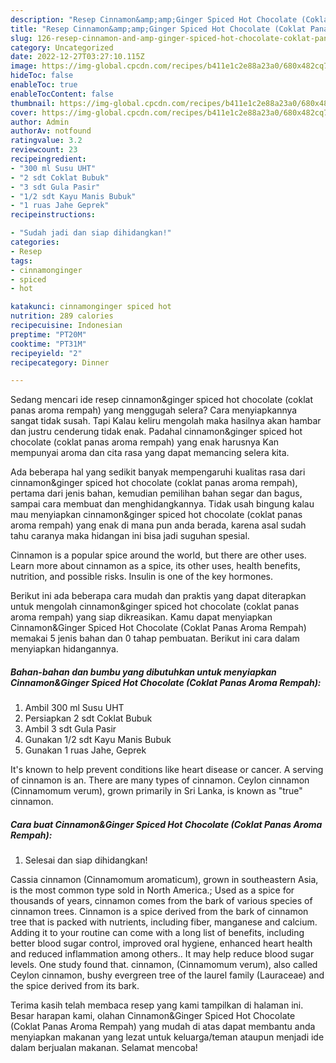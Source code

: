 ```yaml
---
description: "Resep Cinnamon&amp;amp;Ginger Spiced Hot Chocolate (Coklat Panas Aroma Rempah) yang Lezat , Mantap"
title: "Resep Cinnamon&amp;amp;Ginger Spiced Hot Chocolate (Coklat Panas Aroma Rempah) yang Lezat , Mantap"
slug: 126-resep-cinnamon-and-amp-ginger-spiced-hot-chocolate-coklat-panas-aroma-rempah-yang-lezat-mantap
category: Uncategorized
date: 2022-12-27T03:27:10.115Z
image: https://img-global.cpcdn.com/recipes/b411e1c2e88a23a0/680x482cq70/cinnamonginger-spiced-hot-chocolate-coklat-panas-aroma-rempah-foto-resep-utama.jpg
hideToc: false
enableToc: true
enableTocContent: false
thumbnail: https://img-global.cpcdn.com/recipes/b411e1c2e88a23a0/680x482cq70/cinnamonginger-spiced-hot-chocolate-coklat-panas-aroma-rempah-foto-resep-utama.jpg
cover: https://img-global.cpcdn.com/recipes/b411e1c2e88a23a0/680x482cq70/cinnamonginger-spiced-hot-chocolate-coklat-panas-aroma-rempah-foto-resep-utama.jpg
author: Admin
authorAv: notfound
ratingvalue: 3.2
reviewcount: 23
recipeingredient:
- "300 ml Susu UHT"
- "2 sdt Coklat Bubuk"
- "3 sdt Gula Pasir"
- "1/2 sdt Kayu Manis Bubuk"
- "1 ruas Jahe Geprek"
recipeinstructions:

- "Sudah jadi dan siap dihidangkan!"
categories:
- Resep
tags:
- cinnamonginger
- spiced
- hot

katakunci: cinnamonginger spiced hot 
nutrition: 289 calories
recipecuisine: Indonesian
preptime: "PT20M"
cooktime: "PT31M"
recipeyield: "2"
recipecategory: Dinner

---
```



Sedang mencari ide resep cinnamon&amp;ginger spiced hot chocolate (coklat panas aroma rempah) yang menggugah selera? Cara menyiapkannya sangat tidak susah. Tapi Kalau keliru mengolah maka hasilnya akan hambar dan justru cenderung tidak enak. Padahal cinnamon&amp;ginger spiced hot chocolate (coklat panas aroma rempah) yang enak harusnya Kan mempunyai aroma dan cita rasa yang dapat memancing selera kita.


Ada beberapa hal yang sedikit banyak mempengaruhi kualitas rasa dari cinnamon&amp;ginger spiced hot chocolate (coklat panas aroma rempah), pertama dari jenis bahan, kemudian pemilihan bahan segar dan bagus, sampai cara membuat dan menghidangkannya. Tidak usah bingung kalau mau menyiapkan cinnamon&amp;ginger spiced hot chocolate (coklat panas aroma rempah) yang enak di mana pun anda berada, karena asal sudah tahu caranya maka hidangan ini bisa jadi suguhan spesial.

Cinnamon is a popular spice around the world, but there are other uses. Learn more about cinnamon as a spice, its other uses, health benefits, nutrition, and possible risks. Insulin is one of the key hormones.


Berikut ini ada beberapa cara mudah dan praktis yang dapat diterapkan untuk mengolah cinnamon&amp;ginger spiced hot chocolate (coklat panas aroma rempah) yang siap dikreasikan. Kamu dapat menyiapkan Cinnamon&amp;Ginger Spiced Hot Chocolate (Coklat Panas Aroma Rempah) memakai 5 jenis bahan dan 0 tahap pembuatan. Berikut ini cara dalam menyiapkan hidangannya.

<!--inarticleads1-->

##### Bahan-bahan dan bumbu yang dibutuhkan untuk menyiapkan Cinnamon&amp;Ginger Spiced Hot Chocolate (Coklat Panas Aroma Rempah):

1. Ambil 300 ml Susu UHT
1. Persiapkan 2 sdt Coklat Bubuk
1. Ambil 3 sdt Gula Pasir
1. Gunakan 1/2 sdt Kayu Manis Bubuk
1. Gunakan 1 ruas Jahe, Geprek


It&#39;s known to help prevent conditions like heart disease or cancer. A serving of cinnamon is an. There are many types of cinnamon. Ceylon cinnamon (Cinnamomum verum), grown primarily in Sri Lanka, is known as &#34;true&#34; cinnamon. 

<!--inarticleads2-->

##### Cara buat Cinnamon&amp;Ginger Spiced Hot Chocolate (Coklat Panas Aroma Rempah):


1. Selesai dan siap dihidangkan!

Cassia cinnamon (Cinnamomum aromaticum), grown in southeastern Asia, is the most common type sold in North America.; Used as a spice for thousands of years, cinnamon comes from the bark of various species of cinnamon trees. Cinnamon is a spice derived from the bark of cinnamon tree that is packed with nutrients, including fiber, manganese and calcium. Adding it to your routine can come with a long list of benefits, including better blood sugar control, improved oral hygiene, enhanced heart health and reduced inflammation among others.. It may help reduce blood sugar levels. One study found that. cinnamon, (Cinnamomum verum), also called Ceylon cinnamon, bushy evergreen tree of the laurel family (Lauraceae) and the spice derived from its bark. 

Terima kasih telah membaca resep yang kami tampilkan di halaman ini. Besar harapan kami, olahan Cinnamon&amp;Ginger Spiced Hot Chocolate (Coklat Panas Aroma Rempah) yang mudah di atas dapat membantu anda menyiapkan makanan yang lezat untuk keluarga/teman ataupun menjadi ide dalam berjualan makanan. Selamat mencoba!
